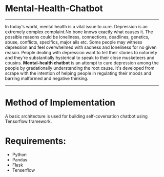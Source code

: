 # Mental-Health-Chatbot
<hr>
In today's world, mental health is a vital issue to cure. Depression is an extremely complex complaint.No bone knows exactly what causes it. The possible reasons could be loneliness, connections, deadlines, genetics, abuse, conflicts, specifics, major ails etc. Some people may witness depression and feel overwhelmed with sadness and loneliness for no given reason. People dealing with depression want to tell their stories to notoriety and they're substantially hysterical to speak to their close musketeers and cousins. <strong>Mental-health chatbot</strong> is an attempt to cure depression among the people by gradationally understanding the root cause. It's developed from scrape with the intention of helping people in regulating their moods and barring malformed and negative thinking.
<hr>

# Method of Implementation

A basic architecture is used for building self-coversation chatbot using Tensorflow framework.

# Requirements:
<ul>
  <li>Python</li>
  <li>Pandas</li>
  <li>Flask</li>
  <li>Tenserflow</li>
</ul>
